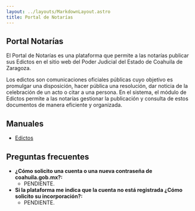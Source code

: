 ```yaml
---
layout: ../layouts/MarkdownLayout.astro
title: Portal de Notarías
---
```


## Portal Notarías

El Portal de Notarías es una plataforma que permite a las notarías publicar sus Edictos en el sitio web del Poder Judicial del Estado de Coahuila de Zaragoza.

Los edictos son comunicaciones oficiales públicas cuyo objetivo es promulgar una disposición, hacer pública una resolución, dar noticia de la celebración de un acto o citar a una persona. En el sistema, el módulo de Edictos permite a las notarías gestionar la publicación y consulta de estos documentos de manera eficiente y organizada.

## Manuales

- [Edictos](/portal_notarias/edictos)

## Preguntas frecuentes

- **¿Cómo solicito una cuenta o una nueva contraseña de coahuila.gob.mx?:**
    - PENDIENTE.
- **Si la plataforma me indica que la cuenta no está registrada ¿Cómo solicito su incorporación?:**
    - PENDIENTE.
